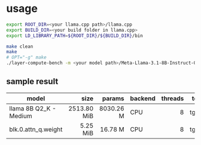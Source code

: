 # usage

```bash
export ROOT_DIR=<your llama.cpp path>/llama.cpp
export BUILD_DIR=<your build folder in llama.cpp>
export LD_LIBRARY_PATH=${ROOT_DIR}/${BUILD_DIR}/bin

make clean
make
# OPT="-g" make
./layer-compute-bench -m <your model path>/Meta-Llama-3.1-8B-Instruct-Q2_K.gguf -l blk.0.attn_q.weight -p 0 -n 64 -t 8
```

## sample result

| model                          |         size |       params | backend    | threads |            test |                  t/s |
| ------------------------------ | -----------: | -----------: | ---------- | ------: | --------------: | -------------------: |
| llama 8B Q2_K - Medium         |  2513.80 MiB |    8030.26 M | CPU        |       8 |            tg64 |                 23.80 |
| blk.0.attn_q.weight            |     5.25 MiB |      16.78 M | CPU        |       8 |            tg64 |              11481.10 |